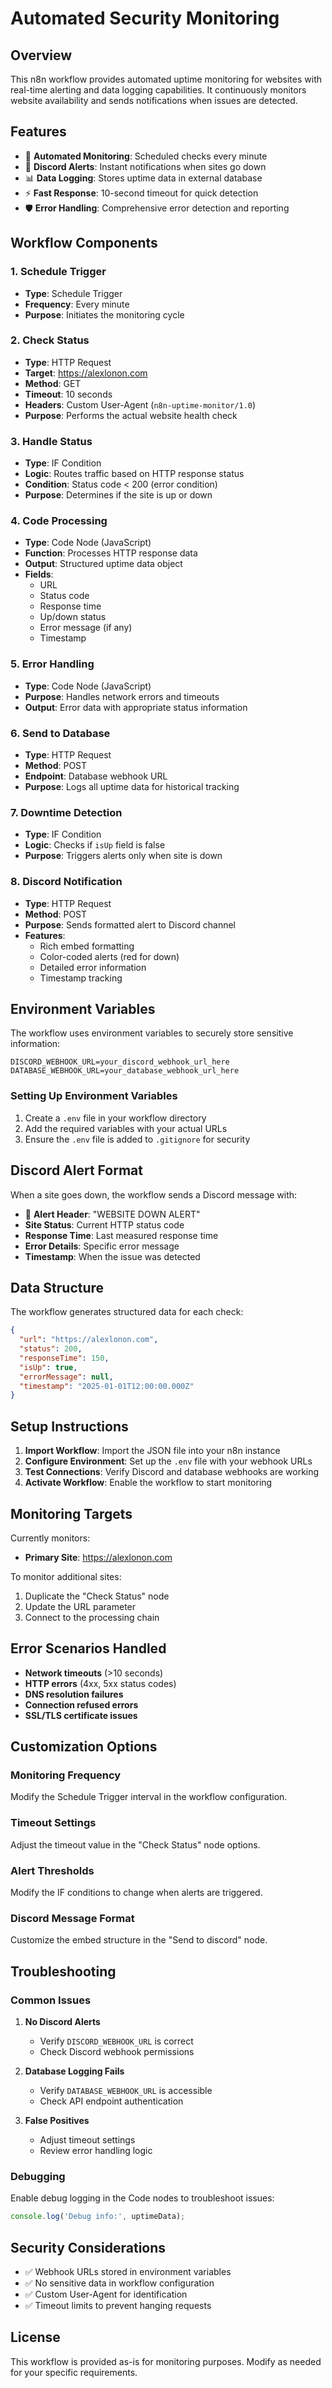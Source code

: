 # Automated Security Monitoring

## Overview
This n8n workflow provides automated uptime monitoring for websites with real-time alerting and data logging capabilities. It continuously monitors website availability and sends notifications when issues are detected.

## Features
- 🔄 **Automated Monitoring**: Scheduled checks every minute
- 🚨 **Discord Alerts**: Instant notifications when sites go down
- 📊 **Data Logging**: Stores uptime data in external database
- ⚡ **Fast Response**: 10-second timeout for quick detection
- 🛡️ **Error Handling**: Comprehensive error detection and reporting

## Workflow Components

### 1. Schedule Trigger
- **Type**: Schedule Trigger
- **Frequency**: Every minute
- **Purpose**: Initiates the monitoring cycle

### 2. Check Status
- **Type**: HTTP Request
- **Target**: https://alexlonon.com
- **Method**: GET
- **Timeout**: 10 seconds
- **Headers**: Custom User-Agent (`n8n-uptime-monitor/1.0`)
- **Purpose**: Performs the actual website health check

### 3. Handle Status
- **Type**: IF Condition
- **Logic**: Routes traffic based on HTTP response status
- **Condition**: Status code < 200 (error condition)
- **Purpose**: Determines if the site is up or down

### 4. Code Processing
- **Type**: Code Node (JavaScript)
- **Function**: Processes HTTP response data
- **Output**: Structured uptime data object
- **Fields**:
  - URL
  - Status code
  - Response time
  - Up/down status
  - Error message (if any)
  - Timestamp

### 5. Error Handling
- **Type**: Code Node (JavaScript)
- **Purpose**: Handles network errors and timeouts
- **Output**: Error data with appropriate status information

### 6. Send to Database
- **Type**: HTTP Request
- **Method**: POST
- **Endpoint**: Database webhook URL
- **Purpose**: Logs all uptime data for historical tracking

### 7. Downtime Detection
- **Type**: IF Condition
- **Logic**: Checks if `isUp` field is false
- **Purpose**: Triggers alerts only when site is down

### 8. Discord Notification
- **Type**: HTTP Request
- **Method**: POST
- **Purpose**: Sends formatted alert to Discord channel
- **Features**:
  - Rich embed formatting
  - Color-coded alerts (red for down)
  - Detailed error information
  - Timestamp tracking

## Environment Variables

The workflow uses environment variables to securely store sensitive information:

```env
DISCORD_WEBHOOK_URL=your_discord_webhook_url_here
DATABASE_WEBHOOK_URL=your_database_webhook_url_here
```

### Setting Up Environment Variables

1. Create a `.env` file in your workflow directory
2. Add the required variables with your actual URLs
3. Ensure the `.env` file is added to `.gitignore` for security

## Discord Alert Format

When a site goes down, the workflow sends a Discord message with:

- 🚨 **Alert Header**: "WEBSITE DOWN ALERT"
- **Site Status**: Current HTTP status code
- **Response Time**: Last measured response time
- **Error Details**: Specific error message
- **Timestamp**: When the issue was detected

## Data Structure

The workflow generates structured data for each check:

```json
{
  "url": "https://alexlonon.com",
  "status": 200,
  "responseTime": 150,
  "isUp": true,
  "errorMessage": null,
  "timestamp": "2025-01-01T12:00:00.000Z"
}
```

## Setup Instructions

1. **Import Workflow**: Import the JSON file into your n8n instance
2. **Configure Environment**: Set up the `.env` file with your webhook URLs
3. **Test Connections**: Verify Discord and database webhooks are working
4. **Activate Workflow**: Enable the workflow to start monitoring

## Monitoring Targets

Currently monitors:
- **Primary Site**: https://alexlonon.com

To monitor additional sites:
1. Duplicate the "Check Status" node
2. Update the URL parameter
3. Connect to the processing chain

## Error Scenarios Handled

- **Network timeouts** (>10 seconds)
- **HTTP errors** (4xx, 5xx status codes)
- **DNS resolution failures**
- **Connection refused errors**
- **SSL/TLS certificate issues**

## Customization Options

### Monitoring Frequency
Modify the Schedule Trigger interval in the workflow configuration.

### Timeout Settings
Adjust the timeout value in the "Check Status" node options.

### Alert Thresholds
Modify the IF conditions to change when alerts are triggered.

### Discord Message Format
Customize the embed structure in the "Send to discord" node.

## Troubleshooting

### Common Issues

1. **No Discord Alerts**
   - Verify `DISCORD_WEBHOOK_URL` is correct
   - Check Discord webhook permissions

2. **Database Logging Fails**
   - Verify `DATABASE_WEBHOOK_URL` is accessible
   - Check API endpoint authentication

3. **False Positives**
   - Adjust timeout settings
   - Review error handling logic

### Debugging

Enable debug logging in the Code nodes to troubleshoot issues:
```javascript
console.log('Debug info:', uptimeData);
```

## Security Considerations

- ✅ Webhook URLs stored in environment variables
- ✅ No sensitive data in workflow configuration
- ✅ Custom User-Agent for identification
- ✅ Timeout limits to prevent hanging requests

## License

This workflow is provided as-is for monitoring purposes. Modify as needed for your specific requirements.